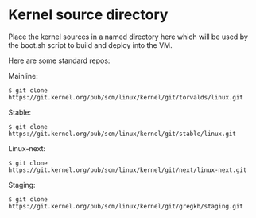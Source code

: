 # Kernel source directory

Place the kernel sources in a named directory here which will be used by the
boot.sh script to build and deploy into the VM.

Here are some standard repos:

Mainline:
```
$ git clone https://git.kernel.org/pub/scm/linux/kernel/git/torvalds/linux.git
```

Stable:
```
$ git clone https://git.kernel.org/pub/scm/linux/kernel/git/stable/linux.git
```

Linux-next:
```
$ git clone https://git.kernel.org/pub/scm/linux/kernel/git/next/linux-next.git
```

Staging:
```
$ git clone https://git.kernel.org/pub/scm/linux/kernel/git/gregkh/staging.git
```
